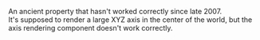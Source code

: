An ancient property that hasn't worked correctly since late 2007.  
It's supposed to render a large XYZ axis in the center of the world, but the axis rendering component doesn't work correctly.